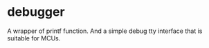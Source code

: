 # debugger
A wrapper of printf function.
And a simple debug tty interface that is suitable for MCUs.
